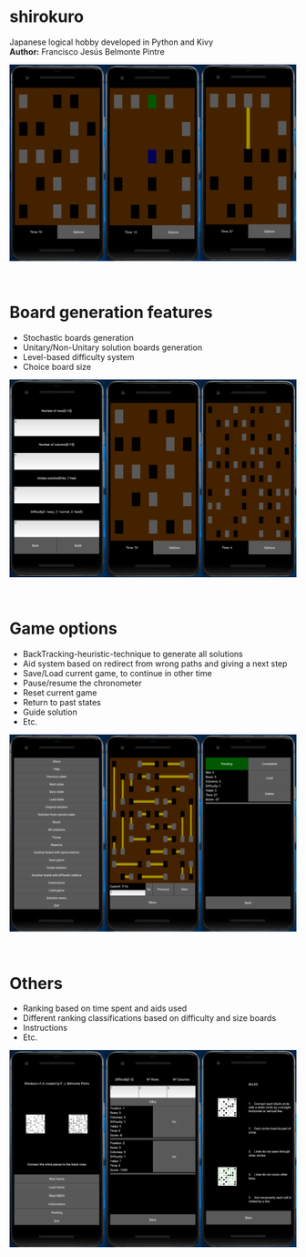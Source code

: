 # shirokuro
Japanese logical hobby developed in Python and Kivy<br>
<b>Author:</b> Francisco Jesús Belmonte Pintre<br>
<p align="center">
  <img src="https://raw.githubusercontent.com/franloradr/shirokuro/master/images/board.png">
</p><br>

# Board generation features
 - Stochastic boards generation
 - Unitary/Non-Unitary solution boards generation
 - Level-based difficulty system
 - Choice board size
<p align="center">
  <img src="https://raw.githubusercontent.com/franloradr/shirokuro/master/images/metrics.png">
</p><br>

# Game options
 - BackTracking-heuristic-technique to generate all solutions
 - Aid system based on redirect from wrong paths and giving a next step
 - Save/Load current game, to continue in other time
 - Pause/resume the chronometer
 - Reset current game
 - Return to past states
 - Guide solution
 - Etc.
<p align="center">
  <img src="https://raw.githubusercontent.com/franloradr/shirokuro/master/images/game options.png">
</p><br>

# Others
 - Ranking based on time spent and aids used
 - Different ranking classifications based on difficulty and size boards
 - Instructions
 - Etc.
<p align="center">
  <img src="https://raw.githubusercontent.com/franloradr/shirokuro/master/images/others.png">
</p><br>

